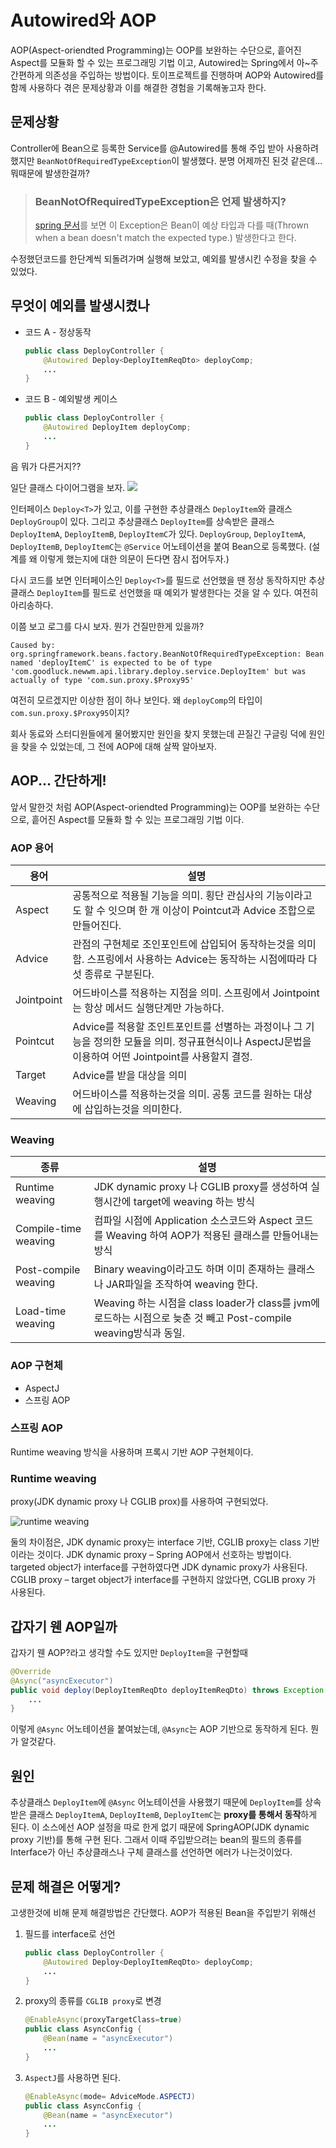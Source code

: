 # Autowired와 AOP
AOP(Aspect-oriendted Programming)는 OOP를 보완하는 수단으로, 흩어진 Aspect를 모듈화 할 수 있는 프로그래밍 기법 이고, Autowired는 Spring에서 아~주 간편하게 의존성을 주입하는 방법이다. 토이프로젝트를 진행하며 AOP와 Autowired를 함께 사용하다 겪은 문제상황과 이를 해결한 경험을 기록해놓고자 한다.

## 문제상황
Controller에 Bean으로 등록한 Service를 @Autowired를 통해 주입 받아 사용하려 했지만 `BeanNotOfRequiredTypeException`이 발생했다. 분명 어제까진 된것 같은데... 뭐때문에 발생한걸까? 
> ### BeanNotOfRequiredTypeException은 언제 발생하지?
> [spring 문서](https://docs.spring.io/spring-framework/docs/current/javadoc-api/org/springframework/beans/factory/BeanNotOfRequiredTypeException.html)를 보면 이 Exception은 Bean이 예상 타입과 다를 때(Thrown when a bean doesn't match the expected type.) 발생한다고 한다.

수정했던코드를 한단계씩 되돌려가며 실행해 보았고, 예외를 발생시킨 수정을 찾을 수 있었다.
## 무엇이 예외를 발생시켰나
* 코드 A - 정상동작
    ```java
    public class DeployController {
        @Autowired Deploy<DeployItemReqDto> deployComp;
        ...
    }
    ```
* 코드 B - 예외발생 케이스
    ```java
    public class DeployController {
        @Autowired DeployItem deployComp;
        ...
    }
    ```

음 뭐가 다른거지??


일단 클래스 다이어그램을 보자.
![](https://raw.githubusercontent.com/lingi-log/lingi-log/master/assets/images/experiences/deployclassdiagram.jpeg)

인터페이스 `Deploy<T>`가 있고, 이를 구현한 추상클래스 `DeployItem`와 클래스 `DeployGroup`이 있다. 그리고 추상클래스 `DeployItem`를 상속받은 클래스 `DeployItemA`, `DeployItemB`, `DeployItemC`가 있다. `DeployGroup`, `DeployItemA`, `DeployItemB`, `DeployItemC`는 `@Service` 어노테이션을 붙여 Bean으로 등록했다. (설계를 왜 이렇게 했는지에 대한 의문이 든다면 잠시 접어두자.)

다시 코드를 보면 인터페이스인 `Deploy<T>`를 필드로 선언했을 땐 정상 동작하지만  추상클래스 `DeployItem`를 필드로 선언했을 때 예외가 발생한다는 것을 알 수 있다. 여전히 아리송하다.

이쯤 보고 로그를 다시 보자. 뭔가 건질만한게 있을까?
```
Caused by: org.springframework.beans.factory.BeanNotOfRequiredTypeException: Bean named 'deployItemC' is expected to be of type 'com.goodluck.newwm.api.library.deploy.service.DeployItem' but was actually of type 'com.sun.proxy.$Proxy95'
```

여전히 모르겠지만 이상한 점이 하나 보인다. 왜 `deployComp`의 타입이 `com.sun.proxy.$Proxy95`이지? 

회사 동료와 스터디원들에게 물어봤지만 원인을 찾지 못했는데 끈질긴 구글링 덕에 원인을 찾을 수 있었는데, 그 전에 AOP에 대해 살짝 알아보자.

## AOP... 간단하게!
앞서 말한것 처럼 AOP(Aspect-oriendted Programming)는 OOP를 보완하는 수단으로, 흩어진 Aspect를 모듈화 할 수 있는 프로그래밍 기법 이다.
### AOP 용어
용어|설명
-|-
Aspect|공통적으로 적용될 기능을 의미. 횡단 관심사의 기능이라고도 할 수 잇으며 한 개 이상이 Pointcut과 Advice 조합으로 만들어진다.
Advice|관점의 구현체로 조인포인트에 삽입되어 동작하는것을 의미함. 스프링에서 사용하는 Advice는 동작하는 시점에따라 다섯 종류로 구분된다.
Jointpoint|어드바이스를 적용하는 지점을 의미. 스프링에서 Jointpoint는 항상 메서드 실행단계만 가능하다.
Pointcut|Advice를 적용할 조인트포인트를 선별하는 과정이나 그 기능을 정의한 모듈을 의미. 정규표현식이나 AspectJ문법을 이용하여 어떤 Jointpoint를 사용할지 결정.
Target|Advice를 받을 대상을 의미
Weaving|어드바이스를 적용하는것을 의미. 공통 코드를 원하는 대상에 삽입하는것을 의미한다.

### Weaving
종류|설명
-|-
Runtime weaving|JDK dynamic proxy 나 CGLIB proxy를 생성하여 실행시간에 target에 weaving 하는 방식
Compile-time weaving|컴파일 시점에 Application 소스코드와 Aspect 코드를 Weaving 하여 AOP가 적용된 클래스를 만들어내는 방식
Post-compile weaving|Binary weaving이라고도 하며 이미 존재하는 클래스나 JAR파일을 조작하여 weaving 한다.
Load-time weaving|Weaving 하는 시점을 class loader가 class를 jvm에 로드하는 시점으로 늦춘 것 빼고 Post-compile weaving방식과 동일. 

### AOP 구현체
* AspectJ
* 스프링 AOP
### 스프링 AOP
Runtime weaving 방식을 사용하며 프록시 기반 AOP 구현체이다.

### Runtime weaving
proxy(JDK dynamic proxy 나 CGLIB prox)를 사용하여 구현되었다.

![runtime weaving](https://raw.githubusercontent.com/lingi-log/lingi-log/master/assets/images/backend/springboot/aop-3.png)

둘의 차이점은, JDK dynamic proxy는 interface 기반, CGLIB proxy는 class 기반이라는 것이다.
JDK dynamic proxy – Spring AOP에서 선호하는 방법이다. targeted object가 interface를 구현하였다면 JDK dynamic proxy가 사용된다.
CGLIB proxy – target object가 interface를 구현하지 않았다면, CGLIB proxy 가 사용된다.

## 갑자기 웬 AOP일까
갑자기 웬 AOP?라고 생각할 수도 있지만 `DeployItem`을 구현할때

```java
@Override
@Async("asyncExecutor")
public void deploy(DeployItemReqDto deployItemReqDto) throws Exception {
    ...
}
```

이렇게 `@Async` 어노테이션을 붙여놨는데, `@Async`는 AOP 기반으로 동작하게 된다. 뭔가 알것같다.

## 원인
추상클래스 `DeployItem`에 `@Async` 어노테이션을 사용했기 때문에 `DeployItem`를 상속받은 클래스 `DeployItemA`, `DeployItemB`, `DeployItemC`는 **proxy를 통해서 동작**하게 된다. 이 소스에선 AOP 설정을 따로 한게 없기 때문에 SpringAOP(JDK dynamic proxy 기반)를 통해 구현 된다. 그래서 이때 주입받으려는 bean의 필드의 종류를 Interface가 아닌 추상클래스나 구체 클래스를 선언하면 에러가 나는것이었다.
## 문제 해결은 어떻게?
고생한것에 비해 문제 해결방법은 간단했다. AOP가 적용된 Bean을 주입받기 위해선 
1. 필드를 interface로 선언
    ```java
    public class DeployController {
        @Autowired Deploy<DeployItemReqDto> deployComp;
        ...
    }
    ```
1. proxy의 종류를 `CGLIB proxy`로 변경
    ```java
    @EnableAsync(proxyTargetClass=true)
    public class AsyncConfig {
        @Bean(name = "asyncExecutor")
        ...
    }
    ```
1. `AspectJ`를 사용하면 된다.
    ```java
    @EnableAsync(mode= AdviceMode.ASPECTJ)
    public class AsyncConfig {
        @Bean(name = "asyncExecutor")
        ...
    }
    ```
